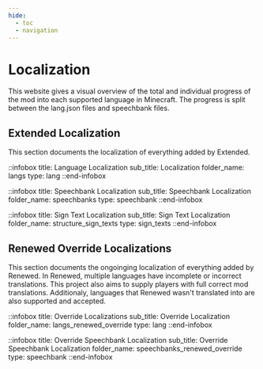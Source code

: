 ```yaml
---
hide:
  - toc
  - navigation
---
```


# Localization

This website gives a visual overview of the total and individual progress of the mod into each supported language in Minecraft.
The progress is split between the lang.json files and speechbank files.

## Extended Localization

This section documents the localization of everything added by Extended.

::infobox
title: Language Localization
sub_title: Localization
folder_name: langs
type: lang
::end-infobox

::infobox
title: Speechbank Localization
sub_title: Speechbank Localization
folder_name: speechbanks
type: speechbank
::end-infobox

::infobox
title: Sign Text Localization
sub_title: Sign Text Localization
folder_name: structure_sign_texts
type: sign_texts
::end-infobox

## Renewed Override Localizations

This section documents the ongoinging localization of everything added by Renewed.
In Renewed, multiple languages have incomplete or incorrect translations. This project also aims to supply players with full correct mod translations.
Additionaly, languages that Renewed wasn't translated into are also supported and accepted.

::infobox
title: Override Localizations
sub_title: Override Localization
folder_name: langs_renewed_override
type: lang
::end-infobox

::infobox
title: Override Speechbank Localization
sub_title: Override Speechbank Localization
folder_name: speechbanks_renewed_override
type: speechbank
::end-infobox